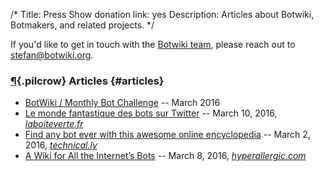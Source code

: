 /*
Title: Press
Show donation link: yes
Description: Articles about Botwiki, Botmakers, and related projects.
*/

If you'd like to get in touch with the [Botwiki team](/about/team/), please reach out to [stefan@botwiki.org](mailto:stefan@botwiki.org).

### [¶](#articles){.pilcrow} Articles {#articles}


- [BotWiki / Monthly Bot Challenge](http://www.andfestival.org.uk/events/botwiki-monthly-bot-challenge/) -- March 2016
- [Le monde fantastique des bots sur Twitter](http://www.laboiteverte.fr/monde-fantastique-tweetbots/) -- March 10, 2016, *[laboiteverte.fr](http://www.laboiteverte.fr/monde-fantastique-tweetbots/)*
- [Find any bot ever with this awesome online encyclopedia](http://technical.ly/brooklyn/2016/03/02/find-any-bot-ever-with-this-online-bot-encyclopedia/) -- March 2, 2016, *[technical.ly](http://technical.ly/)*
- [A Wiki for All the Internet’s Bots](http://hyperallergic.com/280055/a-wiki-for-all-the-internets-bots/) -- March 8, 2016, *[hyperallergic.com](http://hyperallergic.com/)*
